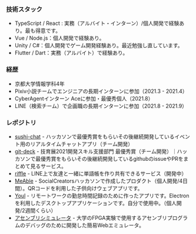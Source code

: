 ### 技術スタック
- TypeScript / React : 実務（アルバイト・インターン）/個人開発で経験あり。最も得意です。
- Vue / Node.js：個人開発で経験あり。
- Unity / C#：個人開発でゲーム開発経験あり。最近勉強し直しています。
- Flutter / Dart：実務（アルバイト）で経験あり。

### 経歴
- 京都大学情報学科4年
- Pixiv小説チームでエンジニアの長期インターンに参加（2021.3 - 2021.4）
- CyberAgentインターン Aceに参加・最優秀個人（2021.8）
- LINE（検索チーム）で企画職の長期インターンに参加（2021.8 - 2021.9）

### レポジトリ
- [sushi-chat](https://github.com/osushi-academy/sushi-chat) - ハッカソンで最優秀賞をもらいその後継続開発しているイベント用のリアルタイムチャットアプリ（チーム開発）
- [git-deck](https://github.com/git-deck/git-deck) - 技育展2021開発スキル支援部門 最優秀賞（チーム開発）｜ハッカソンで最優秀賞をもらいその後継続開発しているgithubのissueやPRをまとめて見るサービス。
- [riffle](https://github.com/yuta-ike/riffle) - LINE上で友達と一緒に単語帳を作り共有できるサービス（開発中）
- [MeAble](https://github.com/yuta-ike/education-web-app) - SocialCreatorsハッカソンで作成したプロダクト（個人開発/4日間）。QRコードを利用した子供向けウェブアプリです。
- [Youl](https://github.com/yuta-ike/WorkTimer) - リモートワークの勤怠時間記録のために作ったアプリです。Electronを利用したデスクトップアプリケーションです。自分で使用中。（個人開発/2週間くらい）
- [アセンブリシミュレータ](https://github.com/yuta-ike/assemble-emulator) - 大学のFPGA実験で使用するアセンブリプログラムのデバッグのために開発した簡易Webエミュレータ。
